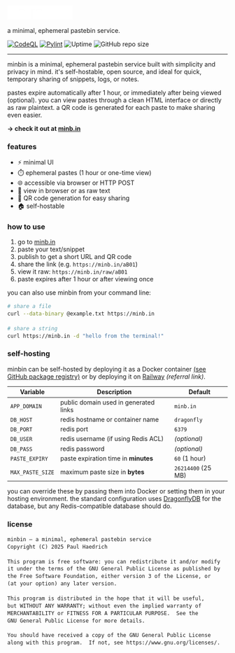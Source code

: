 <picture>
  <source media="(prefers-color-scheme: dark)" srcset="https://raw.githubusercontent.com/berrysauce/minbin/refs/heads/main/templates/assets/img/logo-dark.webp">
  <source media="(prefers-color-scheme: light)" srcset="https://raw.githubusercontent.com/berrysauce/minbin/refs/heads/main/templates/assets/img/logo.webp">
  <img alt="minbin" src="https://raw.githubusercontent.com/berrysauce/minbin/refs/heads/main/templates/assets/img/logo-dark.webp" style="width: 150px; height: auto;"
>
</picture>
<br>

a minimal, ephemeral pastebin service.

[![CodeQL](https://github.com/berrysauce/minbin/actions/workflows/github-code-scanning/codeql/badge.svg)](https://github.com/berrysauce/minbin/actions/workflows/github-code-scanning/codeql)
[![Pylint](https://github.com/berrysauce/minbin/actions/workflows/pylint.yml/badge.svg)](https://github.com/berrysauce/minbin/actions/workflows/pylint.yml)
![Uptime](https://uptime.berrysauce.dev/api/badge/10/uptime)
![GitHub repo size](https://img.shields.io/github/repo-size/berrysauce/minbin)

---

minbin is a minimal, ephemeral pastebin service built with simplicity and privacy in mind. it's self-hostable, open source, and ideal for quick, temporary sharing of snippets, logs, or notes.

pastes expire automatically after 1 hour, or immediately after being viewed (optional). you can view pastes through a clean HTML interface or directly as raw plaintext. a QR code is generated for each paste to make sharing even easier.

**→ check it out at [minb.in](https://minb.in/)**

### features

- ⚡ minimal UI
- ⏱️ ephemeral pastes (1 hour or one-time view)
- 🌐 accessible via browser or HTTP POST
- 👀 view in browser or as raw text
- 📱 QR code generation for easy sharing
- 🏠 self-hostable

### how to use

1. go to [minb.in](https://minb.in/)
2. paste your text/snippet
3. publish to get a short URL and QR code
4. share the link (e.g. `https://minb.in/aB01`)
5. view it raw: `https://minb.in/raw/aB01`
6. paste expires after 1 hour or after viewing once

you can also use minbin from your command line:

```bash
# share a file
curl --data-binary @example.txt https://minb.in

# share a string
curl https://minb.in -d "hello from the terminal!"
```

### self-hosting

minbin can be self-hosted by deploying it as a Docker container [(see GitHub package registry)](https://github.com/berrysauce/minbin/pkgs/container/minbin) or by deploying it on [Railway](https://railway.com?referralCode=xKqS3I) *(referral link)*.

| Variable         | Description                           | Default            |
| ---------------- | ------------------------------------- | ------------------ |
| `APP_DOMAIN`     | public domain used in generated links | `minb.in`          |
| `DB_HOST`        | redis hostname or container name      | `dragonfly`        |
| `DB_PORT`        | redis port                            | `6379`             |
| `DB_USER`        | redis username (if using Redis ACL)   | *(optional)*       |
| `DB_PASS`        | redis password                        | *(optional)*       |
| `PASTE_EXPIRY`   | paste expiration time in **minutes**  | `60` (1 hour)      |
| `MAX_PASTE_SIZE` | maximum paste size in **bytes**       | `26214400` (25 MB) |

you can override these by passing them into Docker or setting them in your hosting environment. the standard configuration uses [DragonflyDB](https://www.dragonflydb.io/docs/getting-started) for the database, but any Redis-compatible database should do. 

### license

```txt
minbin – a minimal, ephemeral pastebin service
Copyright (C) 2025 Paul Haedrich

This program is free software: you can redistribute it and/or modify
it under the terms of the GNU General Public License as published by
the Free Software Foundation, either version 3 of the License, or
(at your option) any later version.

This program is distributed in the hope that it will be useful,
but WITHOUT ANY WARRANTY; without even the implied warranty of
MERCHANTABILITY or FITNESS FOR A PARTICULAR PURPOSE.  See the
GNU General Public License for more details.

You should have received a copy of the GNU General Public License
along with this program.  If not, see https://www.gnu.org/licenses/.
```
